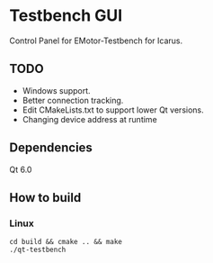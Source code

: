 # Testbench GUI
Control Panel for EMotor-Testbench for Icarus.

## TODO
* Windows support.
* Better connection tracking.
* Edit CMakeLists.txt to support lower Qt versions.
* Changing device address at runtime

## Dependencies
Qt 6.0

## How to build
### Linux
```
cd build && cmake .. && make
./qt-testbench
```
